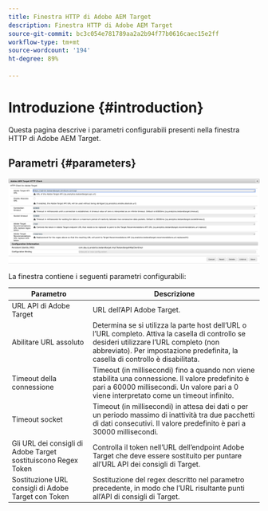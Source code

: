 ```yaml
---
title: Finestra HTTP di Adobe AEM Target
description: Finestra HTTP di Adobe AEM Target
source-git-commit: bc3c054e781789aa2a2b94f77b0616caec15e2ff
workflow-type: tm+mt
source-wordcount: '194'
ht-degree: 89%

---
```



# Introduzione {#introduction}

Questa pagina descrive i parametri configurabili presenti nella finestra HTTP di Adobe AEM Target.

## Parametri {#parameters}

![Finestra HTTP di Target](assets/httpwindow.png "Finestra HTTP di Target")

La finestra contiene i seguenti parametri configurabili:

| Parametro | Descrizione |
|---|---|
| URL API di Adobe Target | URL dell’API Adobe Target. |
| Abilitare URL assoluto | Determina se si utilizza la parte host dell’URL o l’URL completo. Attiva la casella di controllo se desideri utilizzare l’URL completo (non abbreviato). Per impostazione predefinita, la casella di controllo è disabilitata. |
| Timeout della connessione | Timeout (in millisecondi) fino a quando non viene stabilita una connessione. Il valore predefinito è pari a 60000 millisecondi. Un valore pari a 0 viene interpretato come un timeout infinito. |
| Timeout socket | Timeout (in millisecondi) in attesa dei dati o per un periodo massimo di inattività tra due pacchetti di dati consecutivi. Il valore predefinito è pari a 30000 millisecondi. |
| Gli URL dei consigli di Adobe Target sostituiscono Regex Token | Controlla il token nell’URL dell’endpoint Adobe Target che deve essere sostituito per puntare all’URL API dei consigli di Target. |
| Sostituzione URL consigli di Adobe Target con Token | Sostituzione del regex descritto nel parametro precedente, in modo che l’URL risultante punti all’API di consigli di Target. |
